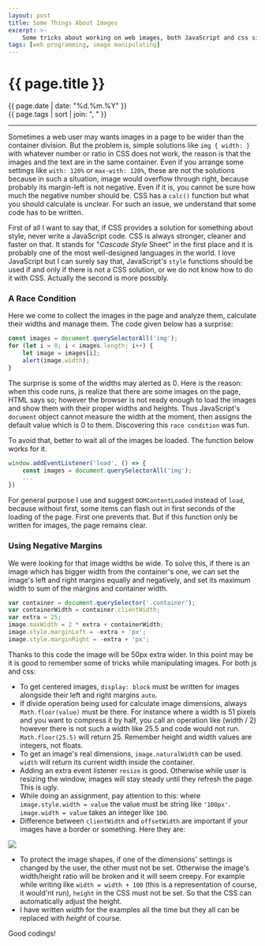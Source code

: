 ```yaml
---
layout: post
title: Some Things About Images
excerpt: >-
    Some tricks about working on web images, both JavaScript and css sides.
tags: [web programming, image manipulating]
---
```


# {{ page.title }}

<div class="post_date">{{ page.date | date: "%d.%m.%Y" }}</div>
<div class="post_tags">{{ page.tags | sort | join: ", " }}</div>

***

Sometimes a web user may wants images in a page to be wider than the container division. But the problem is, simple solutions like `img { width: }` with whatever number or ratio in CSS does not work, the reason is that the images and the text are in the same container. Even if you arrange some settings like `with: 120%` or `max-with: 120%`, these are not the solutions because in such a situation, image would overflow through right, because probably its margin-left is not negative. Even if it is, you cannot be sure how much the negative number should be. CSS has a `calc()` function but what you should calculate is unclear. For such an issue, we understand that some code has to be written.

First of all I want to say that, if CSS provides a solution for something about style, never write a JavaScript code. CSS is always stronger, cleaner and faster on that. It stands for "*Cascade Style* Sheet" in the first place and it is probably one of the most well-designed languages in the world. I love JavaScript but I can surely say that, JavaScript's `style` functions should be used if and only if there is not a CSS solution, or we do not know how to do it with CSS. Actually the second is more possibly.

### A Race Condition

Here we come to collect the images in the page and analyze them, calculate their widths and manage them. The code given below has a surprise:

```javascript
const images = document.querySelectorAll('img');
for (let i = 0; i < images.length; i++) {
    let image = images[i];
    alert(image.width);
}
```

The surprise is some of the widths may alerted as 0. Here is the reason: when this code runs, js realize that there are some images on the page, HTML says so; however the browser is not ready enough to load the images and show them with their proper widths and heights. Thus JavaScript's `document` object cannot measure the width at the moment, then assigns the default value which is 0 to them. Discovering this `race condition` was fun.

To avoid that, better to wait all of the images be loaded. The function below works for it.

```javascript
window.addEventListener('load', () => {
    const images = document.querySelectorAll('img');
    ...
})
```

For general purpose I use and suggest `DOMContentLoaded` instead of `load`, because without first, some items can flash out in first seconds of the loading of the page. First one prevents that. But if this function only be written for images, the page remains clear.

### Using Negative Margins

We were looking for that image widths be wide. To solve this, if there is an image which has bigger width from the container's one, we can set the image's left and right margins equally and negatively, and set its maximum width to sum of the margins and container width.

```javascript
var container = document.querySelector('.container');
var containerWidth = container.clientWidth;
var extra = 25;
image.maxWidth = 2 * extra + containerWidth;
image.style.marginLeft = -extra + 'px';
image.style.marginRight = -extra + 'px';
```

Thanks to this code the image will be 50px extra wider. In this point may be it is good to remember some of tricks while manipulating images. For both js and css:

- To get centered images, `display: block` must be written for images alongside their left and right margins `auto`.
- If divide operation being used for calculate image dimensions, always `Math.floor(value)` must be there. For instance where a width is 51 pixels and you want to compress it by half, you call an operation like (width / 2) however there is not such a width like 25.5 and code would not run. `Math.floor(25.5)` will return 25. Remember height and width values are integers, not floats.
- To get an image's real dimensions, `image.naturalWidth` can be used. `width` will return its current width inside the container.
- Adding an extra event listener `resize` is good. Otherwise while user is resizing the window, images will stay steady until they refresh the page. This is ugly.
- While doing an assignment, pay attention to this: where `image.style.width = value` the value must be string like `'100px'`. `image.width = value` takes an integer like `100`.
- Difference between `clientWidth` and `offsetWidth` are important if your images have a border or something. Here they are:

![](https://tr.JavaScript.info/article/size-and-scroll/metric-all.svg)

- To protect the image shapes, if one of the dimensions' settings is changed by the user, the other must not be set. Otherwise the image's width/height ratio will be broken and it will seem creepy. For example while writing like `width = width + 100` (this is a representation of course, it would'nt run), `height` in the CSS must not be set. So that the CSS can automatically adjust the height.
- I have written *width* for the examples all the time but they all can be replaced with *height* of course.

Good codings!
